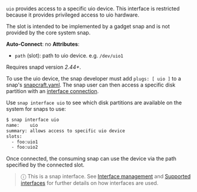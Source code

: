 `uio` provides access to a specific uio device. This interface is restricted because it provides privileged access to uio hardware.

The slot is intended to be implemented by a gadget snap and is not provided by the core system snap.

**Auto-Connect**: no
**Attributes**:
 * `path` (slot): path to uio device. e.g. `/dev/uio1`

Requires snapd version *2.44+*.

To use the uio device, the snap developer must add `plugs: [ uio ]` to a snap's [snapcraft.yaml](/t/the-snapcraft-format/8337). The snap user can then access a specific disk partition with an [interface connection](/t/interface-management/6154#heading--manual-connections).

Use  `snap interface uio` to see which disk partitions are available on the system for snaps to use:

```bash
$ snap interface uio
name:    uio
summary: allows access to specific uio device
slots:
  - foo:uio1
  - foo:uio2
```

Once connected, the consuming snap can use the device via the path specified by the connected slot.

> ⓘ  This is a snap interface. See [Interface management](/t/interface-management/6154) and [Supported interfaces](/t/supported-interfaces/7744) for further details on how interfaces are used.